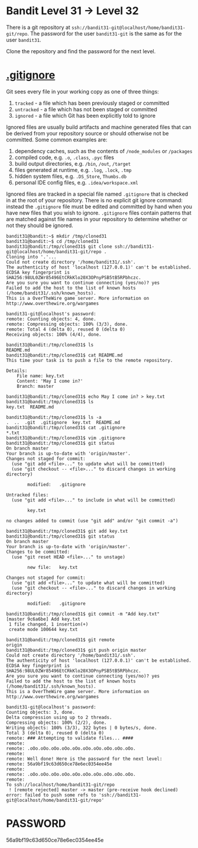 # Bandit Level 31 -> Level 32

There is a git repository at `ssh://bandit31-git@localhost/home/bandit31-git/repo`. The password for the user `bandit31-git` is the same as for the user `bandit31`.

Clone the repository and find the password for the next level.

# [.gitignore](https://www.atlassian.com/git/tutorials/saving-changes/gitignore)

Git sees every file in your working copy as one of three things:

1. `tracked` - a file which has been previously staged or committed
1. `untracked` - a file which has not been staged or committed
1. `ignored` - a file which Git has been explicitly told to ignore

Ignored files are usually build artifacts and machine generated files that can be derived from your repository source or should otherwise not be committed. Some common examples are:

1. dependency caches, such as the contents of `/node_modules` or `/packages`
1. compiled code, e.g. `.o`, `.class`, `.pyc` files
1. build output directories, e.g. `/bin`, `/out`, `/target`
1. files generated at runtime, e.g. `.log`, `.lock`, `.tmp`
1. hidden system files, e.g. `.DS_Store`, `Thumbs.db`
1. personal IDE config files, e.g. `.idea/workspace.xml`

Ignored files are tracked in a special file named `.gitignore` that is checked in at the root of your repository. There is no explicit git ignore command: instead the `.gitignore` file must be edited and committed by hand when you have new files that you wish to ignore. `.gitignore` files contain patterns that are matched against file names in your repository to determine whether or not they should be ignored.

```console
bandit31@bandit:~$ mkdir /tmp/cloned31
bandit31@bandit:~$ cd /tmp/cloned31
bandit31@bandit:/tmp/cloned31$ git clone ssh://bandit31-git@localhost/home/bandit31-git/repo .
Cloning into '.'...
Could not create directory '/home/bandit31/.ssh'.
The authenticity of host 'localhost (127.0.0.1)' can't be established.
ECDSA key fingerprint is SHA256:98UL0ZWr85496EtCRkKlo20X3OPnyPSB5tB5RPbhczc.
Are you sure you want to continue connecting (yes/no)? yes
Failed to add the host to the list of known hosts (/home/bandit31/.ssh/known_hosts).
This is a OverTheWire game server. More information on http://www.overthewire.org/wargames

bandit31-git@localhost's password:
remote: Counting objects: 4, done.
remote: Compressing objects: 100% (3/3), done.
remote: Total 4 (delta 0), reused 0 (delta 0)
Receiving objects: 100% (4/4), done.

bandit31@bandit:/tmp/cloned31$ ls
README.md
bandit31@bandit:/tmp/cloned31$ cat README.md
This time your task is to push a file to the remote repository.

Details:
    File name: key.txt
    Content: 'May I come in?'
    Branch: master

bandit31@bandit:/tmp/cloned31$ echo May I come in? > key.txt
bandit31@bandit:/tmp/cloned31$ ls
key.txt  README.md

bandit31@bandit:/tmp/cloned31$ ls -a
.  ..  .git  .gitignore  key.txt  README.md
bandit31@bandit:/tmp/cloned31$ cat .gitignore
*.txt
bandit31@bandit:/tmp/cloned31$ vim .gitignore
bandit31@bandit:/tmp/cloned31$ git status
On branch master
Your branch is up-to-date with 'origin/master'.
Changes not staged for commit:
  (use "git add <file>..." to update what will be committed)
  (use "git checkout -- <file>..." to discard changes in working directory)

        modified:   .gitignore

Untracked files:
  (use "git add <file>..." to include in what will be committed)

        key.txt

no changes added to commit (use "git add" and/or "git commit -a")

bandit31@bandit:/tmp/cloned31$ git add key.txt
bandit31@bandit:/tmp/cloned31$ git status
On branch master
Your branch is up-to-date with 'origin/master'.
Changes to be committed:
  (use "git reset HEAD <file>..." to unstage)

        new file:   key.txt

Changes not staged for commit:
  (use "git add <file>..." to update what will be committed)
  (use "git checkout -- <file>..." to discard changes in working directory)

        modified:   .gitignore

bandit31@bandit:/tmp/cloned31$ git commit -m "Add key.txt"
[master 9c6a6be] Add key.txt
 1 file changed, 1 insertion(+)
 create mode 100644 key.txt

bandit31@bandit:/tmp/cloned31$ git remote
origin
bandit31@bandit:/tmp/cloned31$ git push origin master
Could not create directory '/home/bandit31/.ssh'.
The authenticity of host 'localhost (127.0.0.1)' can't be established.
ECDSA key fingerprint is SHA256:98UL0ZWr85496EtCRkKlo20X3OPnyPSB5tB5RPbhczc.
Are you sure you want to continue connecting (yes/no)? yes
Failed to add the host to the list of known hosts (/home/bandit31/.ssh/known_hosts).
This is a OverTheWire game server. More information on http://www.overthewire.org/wargames

bandit31-git@localhost's password:
Counting objects: 3, done.
Delta compression using up to 2 threads.
Compressing objects: 100% (2/2), done.
Writing objects: 100% (3/3), 322 bytes | 0 bytes/s, done.
Total 3 (delta 0), reused 0 (delta 0)
remote: ### Attempting to validate files... ####
remote:
remote: .oOo.oOo.oOo.oOo.oOo.oOo.oOo.oOo.oOo.oOo.
remote:
remote: Well done! Here is the password for the next level:
remote: 56a9bf19c63d650ce78e6ec0354ee45e
remote:
remote: .oOo.oOo.oOo.oOo.oOo.oOo.oOo.oOo.oOo.oOo.
remote:
To ssh://localhost/home/bandit31-git/repo
 ! [remote rejected] master -> master (pre-receive hook declined)
error: failed to push some refs to 'ssh://bandit31-git@localhost/home/bandit31-git/repo'
```

# PASSWORD

56a9bf19c63d650ce78e6ec0354ee45e
